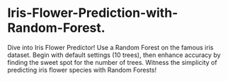 # Iris-Flower-Prediction-with-Random-Forest.
Dive into Iris Flower Predictor! Use a Random Forest on the famous iris dataset. Begin with default settings (10 trees), then enhance accuracy by finding the sweet spot for the number of trees. Witness the simplicity of predicting iris flower species with Random Forests!
